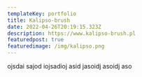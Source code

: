```yaml
---
templateKey: portfolio
title: Kalipso-brush
date: 2022-04-26T20:19:15.323Z
description: https://www.kalipso-brush.pl
featuredpost: true
featuredimage: /img/kalipso.png
---
```

ojsdai sajod iojsadioj asid jasoidj asoidj aso